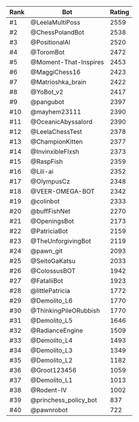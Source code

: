 Rank|Bot|Rating
---|---|---
#1|@LeelaMultiPoss|2559
#2|@ChessPolandBot|2538
#3|@PositionalAI|2520
#4|@ToromBot|2472
#5|@Moment-That-Inspires|2453
#6|@MaggiChess16|2423
#7|@Matrioshka_brain|2422
#8|@YoBot_v2|2417
#9|@pangubot|2397
#10|@mayhem23111|2390
#11|@OceanicAbyssalord|2390
#12|@LeelaChessTest|2378
#13|@ChampionKitten|2377
#14|@InvinxibleFlxsh|2373
#15|@RaspFish|2359
#16|@Lili-ai|2352
#17|@OlympusCz|2348
#18|@VEER-OMEGA-BOT|2342
#19|@colinbot|2333
#20|@buffFishNet|2270
#21|@OpeningsBot|2173
#22|@PatriciaBot|2159
#23|@TheUnforgivingBot|2119
#24|@pawn_git|2093
#25|@SeitoGaKatsu|2033
#26|@ColossusBOT|1942
#27|@FataliiBot|1923
#28|@littlePatricia|1772
#29|@Demolito_L6|1770
#30|@ThinkingPileORubbish|1770
#31|@Demolito_L5|1646
#32|@RadianceEngine|1509
#33|@Demolito_L4|1493
#34|@Demolito_L3|1349
#35|@Demolito_L2|1182
#36|@Groot123456|1059
#37|@Demolito_L1|1013
#38|@Rodent-IV|1002
#39|@princhess_policy_bot|837
#40|@pawnrobot|722
